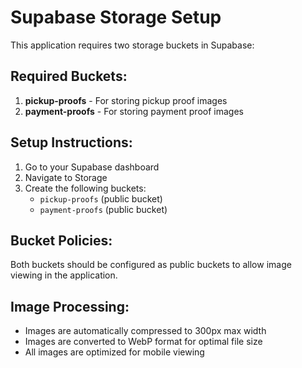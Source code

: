 # Supabase Storage Setup

This application requires two storage buckets in Supabase:

## Required Buckets:

1. **pickup-proofs** - For storing pickup proof images
2. **payment-proofs** - For storing payment proof images

## Setup Instructions:

1. Go to your Supabase dashboard
2. Navigate to Storage
3. Create the following buckets:
   - `pickup-proofs` (public bucket)
   - `payment-proofs` (public bucket)

## Bucket Policies:

Both buckets should be configured as public buckets to allow image viewing in the application.

## Image Processing:

- Images are automatically compressed to 300px max width
- Images are converted to WebP format for optimal file size
- All images are optimized for mobile viewing